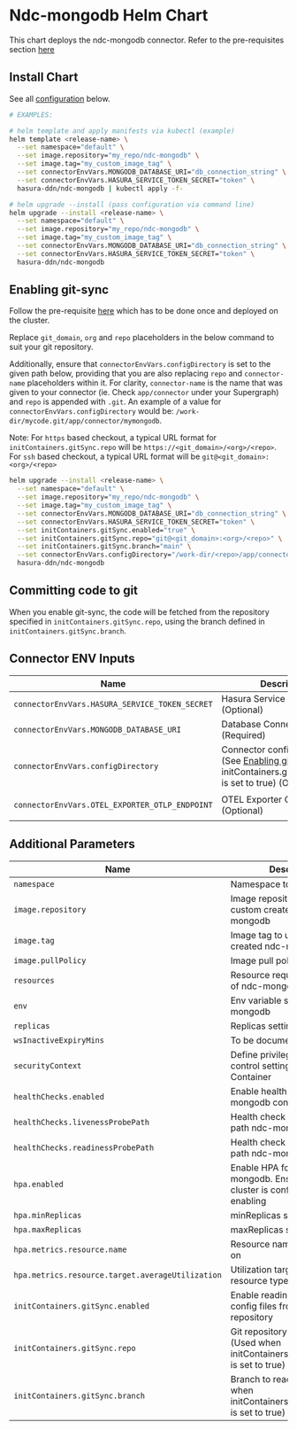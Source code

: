 # Ndc-mongodb Helm Chart

This chart deploys the ndc-mongodb connector. Refer to the pre-requisites section [here](../../README.md#get-started)

## Install Chart

See all [configuration](#parameters) below.

```bash
# EXAMPLES:

# helm template and apply manifests via kubectl (example)
helm template <release-name> \
  --set namespace="default" \
  --set image.repository="my_repo/ndc-mongodb" \
  --set image.tag="my_custom_image_tag" \
  --set connectorEnvVars.MONGODB_DATABASE_URI="db_connection_string" \
  --set connectorEnvVars.HASURA_SERVICE_TOKEN_SECRET="token" \
  hasura-ddn/ndc-mongodb | kubectl apply -f-

# helm upgrade --install (pass configuration via command line)
helm upgrade --install <release-name> \
  --set namespace="default" \
  --set image.repository="my_repo/ndc-mongodb" \
  --set image.tag="my_custom_image_tag" \
  --set connectorEnvVars.MONGODB_DATABASE_URI="db_connection_string" \
  --set connectorEnvVars.HASURA_SERVICE_TOKEN_SECRET="token" \
  hasura-ddn/ndc-mongodb
```

## Enabling git-sync

Follow the pre-requisite [here](../../README.md#using-git-for-metadata-files) which has to be done once and deployed on the cluster.

Replace `git_domain`, `org` and `repo` placeholders in the below command to suit your git repository.

Additionally, ensure that `connectorEnvVars.configDirectory` is set to the given path below, providing that you are also replacing `repo` and `connector-name` placeholders within it.  For clarity, `connector-name` is the name that was given to your connector (ie. Check `app/connector` under your Supergraph) and `repo` is appended with `.git`.  An example of a value for `connectorEnvVars.configDirectory` would be: `/work-dir/mycode.git/app/connector/mymongodb`.

Note: For `https` based checkout, a typical URL format for `initContainers.gitSync.repo` will be `https://<git_domain>/<org>/<repo>`.  For `ssh` based checkout, a typical URL format will be `git@<git_domain>:<org>/<repo>`

```bash
helm upgrade --install <release-name> \
  --set namespace="default" \
  --set image.repository="my_repo/ndc-mongodb" \
  --set image.tag="my_custom_image_tag" \
  --set connectorEnvVars.MONGODB_DATABASE_URI="db_connection_string" \
  --set connectorEnvVars.HASURA_SERVICE_TOKEN_SECRET="token" \
  --set initContainers.gitSync.enabled="true" \
  --set initContainers.gitSync.repo="git@<git_domain>:<org>/<repo>" \
  --set initContainers.gitSync.branch="main" \
  --set connectorEnvVars.configDirectory="/work-dir/<repo>/app/connector/<connector-name>" \
  hasura-ddn/ndc-mongodb
```

## Committing code to git

When you enable git-sync, the code will be fetched from the repository specified in `initContainers.gitSync.repo`, using the branch defined in `initContainers.gitSync.branch`.

## Connector ENV Inputs

| Name                                              | Description                                                                                                | Value                           |
| ------------------------------------------------- | ---------------------------------------------------------------------------------------------------------- | ------------------------------- |
| `connectorEnvVars.HASURA_SERVICE_TOKEN_SECRET`    | Hasura Service Token Secret (Optional)                                                                     | `""`                                 |
| `connectorEnvVars.MONGODB_DATABASE_URI`           | Database Connection URI (Required)                                                                         | `""`                                 |
| `connectorEnvVars.configDirectory`                | Connector config directory (See [Enabling git-sync](README.md#enabling-git-sync) when initContainers.gitSync.enabled is set to true) (Optional) | `""`                   |
| `connectorEnvVars.OTEL_EXPORTER_OTLP_ENDPOINT`    | OTEL Exporter OTLP Endpoint (Optional)                                                                     | `"http://dp-otel-collector:4317"`                   |

## Additional Parameters

| Name                                              | Description                                                                                                | Value                               |
| ------------------------------------------------- | ---------------------------------------------------------------------------------------------------------- | ------------------------------------|
| `namespace`                                       | Namespace to deploy to                                                                                     | `"default"`                     |
| `image.repository`                                | Image repository containing custom created ndc-mongodb                                                     | `""`                                |
| `image.tag`                                       | Image tag to use for custom created ndc-mongodb                                                            | `""`                                |
| `image.pullPolicy`                                | Image pull policy                                                                                          | `Always`                            |
| `resources`                                       | Resource requests and limits of ndc-mongodb container                                                      | `{}`                                |
| `env`                                             | Env variable section for ndc-mongodb                                                                       | `[]`                                |
| `replicas`                                        | Replicas setting for pod                                                                                   | `1`                                 |
| `wsInactiveExpiryMins`                            | To be documented                                                                                           | `1`                                 |
| `securityContext`                                 | Define privilege and access control settings for a Pod or Container                                        | `{}`                                |
| `healthChecks.enabled`                            | Enable health check for ndc-mongodb container                                                              | `false`                             |
| `healthChecks.livenessProbePath`                  | Health check liveness Probe path ndc-mongodb container                                                     | `"/healthz"`                        |
| `healthChecks.readinessProbePath`                 | Health check readiness Probe path ndc-mongodb container                                                    | `"/healthz"`                        |
| `hpa.enabled`                                     | Enable HPA for ndc-mongodb.  Ensure metrics cluster is configured when enabling                            | `false`                             |
| `hpa.minReplicas`                                 | minReplicas setting for HPA                                                                                | `2`                                 |
| `hpa.maxReplicas`                                 | maxReplicas setting for HPA                                                                                | `4`                                 |
| `hpa.metrics.resource.name`                       | Resource name to autoscale on                                                                              | ``                                  |
| `hpa.metrics.resource.target.averageUtilization`  | Utilization target on specific resource type                                                               | ``                                  |
| `initContainers.gitSync.enabled`                  | Enable reading connector config files from a git repository                                                | `false`                             |
| `initContainers.gitSync.repo`                     | Git repository to read from (Used when initContainers.gitSync.enabled is set to true)                      | `git@github.com:<org>/<repo>`       |
| `initContainers.gitSync.branch`                   | Branch to read from (Used when initContainers.gitSync.enabled is set to true)                              | `main`                              |